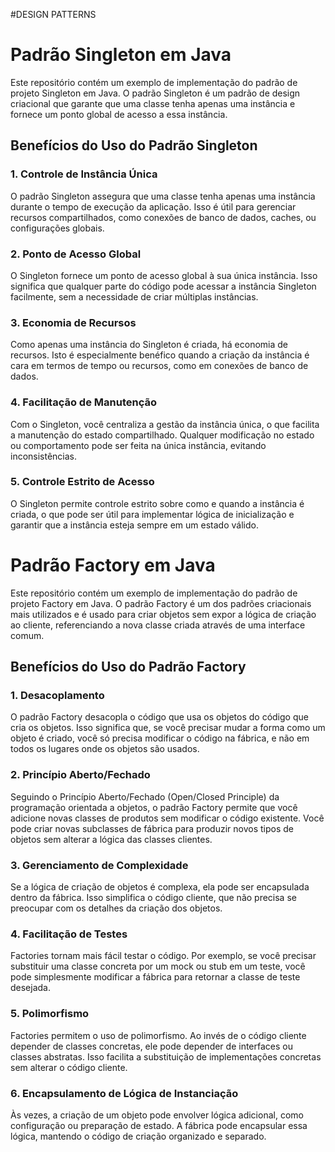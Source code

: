 #DESIGN PATTERNS



# Padrão Singleton em Java

Este repositório contém um exemplo de implementação do padrão de projeto Singleton em Java. O padrão Singleton é um padrão de design criacional que garante que uma classe tenha apenas uma instância e fornece um ponto global de acesso a essa instância.

## Benefícios do Uso do Padrão Singleton

### 1. Controle de Instância Única

O padrão Singleton assegura que uma classe tenha apenas uma instância durante o tempo de execução da aplicação. Isso é útil para gerenciar recursos compartilhados, como conexões de banco de dados, caches, ou configurações globais.

### 2. Ponto de Acesso Global

O Singleton fornece um ponto de acesso global à sua única instância. Isso significa que qualquer parte do código pode acessar a instância Singleton facilmente, sem a necessidade de criar múltiplas instâncias.

### 3. Economia de Recursos

Como apenas uma instância do Singleton é criada, há economia de recursos. Isto é especialmente benéfico quando a criação da instância é cara em termos de tempo ou recursos, como em conexões de banco de dados.

### 4. Facilitação de Manutenção

Com o Singleton, você centraliza a gestão da instância única, o que facilita a manutenção do estado compartilhado. Qualquer modificação no estado ou comportamento pode ser feita na única instância, evitando inconsistências.

### 5. Controle Estrito de Acesso

O Singleton permite controle estrito sobre como e quando a instância é criada, o que pode ser útil para implementar lógica de inicialização e garantir que a instância esteja sempre em um estado válido.


# Padrão Factory em Java

Este repositório contém um exemplo de implementação do padrão de projeto Factory em Java. O padrão Factory é um dos padrões criacionais mais utilizados e é usado para criar objetos sem expor a lógica de criação ao cliente, referenciando a nova classe criada através de uma interface comum.

## Benefícios do Uso do Padrão Factory

### 1. Desacoplamento

O padrão Factory desacopla o código que usa os objetos do código que cria os objetos. Isso significa que, se você precisar mudar a forma como um objeto é criado, você só precisa modificar o código na fábrica, e não em todos os lugares onde os objetos são usados.

### 2. Princípio Aberto/Fechado

Seguindo o Princípio Aberto/Fechado (Open/Closed Principle) da programação orientada a objetos, o padrão Factory permite que você adicione novas classes de produtos sem modificar o código existente. Você pode criar novas subclasses de fábrica para produzir novos tipos de objetos sem alterar a lógica das classes clientes.

### 3. Gerenciamento de Complexidade

Se a lógica de criação de objetos é complexa, ela pode ser encapsulada dentro da fábrica. Isso simplifica o código cliente, que não precisa se preocupar com os detalhes da criação dos objetos.

### 4. Facilitação de Testes

Factories tornam mais fácil testar o código. Por exemplo, se você precisar substituir uma classe concreta por um mock ou stub em um teste, você pode simplesmente modificar a fábrica para retornar a classe de teste desejada.

### 5. Polimorfismo

Factories permitem o uso de polimorfismo. Ao invés de o código cliente depender de classes concretas, ele pode depender de interfaces ou classes abstratas. Isso facilita a substituição de implementações concretas sem alterar o código cliente.

### 6. Encapsulamento de Lógica de Instanciação

Às vezes, a criação de um objeto pode envolver lógica adicional, como configuração ou preparação de estado. A fábrica pode encapsular essa lógica, mantendo o código de criação organizado e separado.

